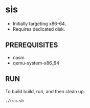 # sis
* Initially targeting x86-64.
* Requires dedicated disk.
## PREREQUISITES
* nasm
* qemu-system-x86_64
## RUN
To build build, run, and then clean up:

    ./run.sh
